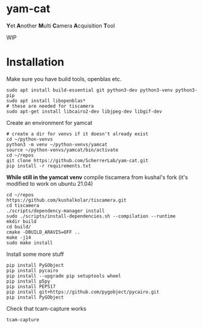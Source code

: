 # yam-cat
**Y**et **A**nother **M**ulti **C**amera **A**cquisition **T**ool

WIP

# Installation

Make sure you have build tools, openblas etc.

```
sudo apt install build-essential git python3-dev python3-venv python3-pip
sudo apt install libopenblas*
# these are needed for tiscamera
sudo apt-get install libcairo2-dev libjpeg-dev libgif-dev
```

Create an environment for yamcat
```
# create a dir for venvs if it doesn't already exist
cd ~/python-venvs
python3 -m venv ~/python-venvs/yamcat
source ~/python-venvs/yamcat/bin/activate
cd ~/repos
git clone https://github.com/ScherrerLab/yam-cat.git
pip install -r requirements.txt

```


**While still in the yamcat venv** compile tiscamera from kushal's fork (it's modified to work on ubuntu 21.04)

```
cd ~/repos
https://github.com/kushalkolar/tiscamera.git
cd tiscamera
./scripts/dependency-manager install
sudo ./scripts/install-dependencies.sh --compilation --runtime
mkdir build
cd build/
cmake -DBUILD_ARAVIS=OFF ..
make -j14
sudo make install
```

Install some more stuff

```
pip install PyGObject
pip install pycairo
pip install --upgrade pip setuptools wheel
pip install p5py
pip install PEP517
pip install git+https://github.com/pygobject/pycairo.git
pip install PyGObject
```

Check that tcam-capture works

```
tcam-capture
```
